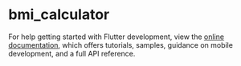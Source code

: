 # bmi_calculator



For help getting started with Flutter development, view the
[online documentation](https://docs.flutter.dev/), which offers tutorials,
samples, guidance on mobile development, and a full API reference.
